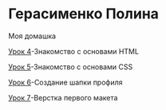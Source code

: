 # Герасименко Полина
Моя домашка

[Урок 4](https://ssmulkyyy.github.io/lesson4/index.html "Html-книжка")-Знакомство с основами HTML

[Урок 5](https://ssmulkyyy.github.io/lesson5/ "Html-книжка")-Знакомство с основами CSS

[Урок 6](https://ssmulkyyy.github.io/lesson6/ "Шапка")-Создание шапки профиля

[Урок 7](https://ssmulkyyy.github.io/lesson_7/ "Верстка первого макета")-Верстка первого макета

